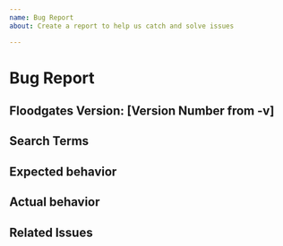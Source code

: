 ```yaml
---
name: Bug Report
about: Create a report to help us catch and solve issues

---
```


# Bug Report

<!--

🚨 READ THIS FIRST 🚨

Please make sure your feature request doesn't already exist before filing it!
Before submitting a feature request, do the following

* Search Github: https://github.com/juxttech/sumologic-logger/search?type=Issues

Please fill out the **ENTIRE** template below

-->

## Floodgates Version: [Version Number from -v]

## Search Terms

<!-- List of keywords you searched for before creating this bug report request. Write them down here so that others can find this suggestion more easily -->

## Expected behavior

<!-- What should have happened -->

## Actual behavior

<!-- What actually happened -->

## Related Issues

<!-- Did you find other bugs that looked similar? -->
